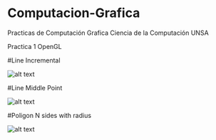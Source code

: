 # Computacion-Grafica
Practicas de Computación Grafica Ciencia de la Computación UNSA

Practica 1 OpenGL

#Line Incremental

![alt text](PRACTICA1/line1.png)

#Line Middle Point

![alt text](PRACTICA1/line1.png)


#Poligon N sides with radius

![alt text](PRACTICA1/poligono.png)
